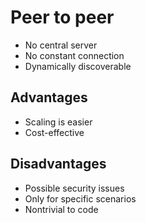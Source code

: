 # Peer to peer 

- No central server
- No constant connection 
- Dynamically discoverable 

## Advantages

- Scaling is easier
- Cost-effective

## Disadvantages

- Possible security issues
- Only for specific scenarios
- Nontrivial to code